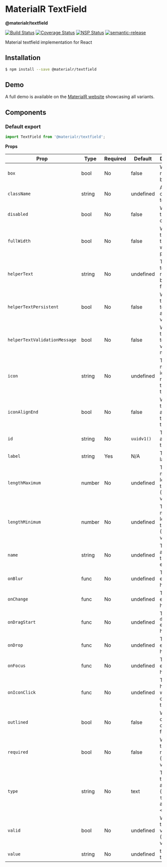# MaterialR TextField

**@materialr/textfield**

[![Build Status](https://travis-ci.org/materialr/textfield.svg?branch=master)](https://travis-ci.org/materialr/textfield)
[![Coverage Status](https://coveralls.io/repos/github/materialr/textfield/badge.svg?branch=master)](https://coveralls.io/github/materialr/textfield?branch=master)
[![NSP Status](https://nodesecurity.io/orgs/materialr/projects/781e1159-7da9-4317-87ca-bffa2b49d70b/badge)](https://nodesecurity.io/orgs/materialr/projects/781e1159-7da9-4317-87ca-bffa2b49d70b)
[![semantic-release](https://img.shields.io/badge/%20%20%F0%9F%93%A6%F0%9F%9A%80-semantic--release-e10079.svg)](https://github.com/semantic-release/semantic-release)

Material textfield implementation for React

## Installation

```sh
$ npm install --save @materialr/textfield
```

## Demo

A full demo is available on the
[MaterialR website](https://materialr.github.io/components/textfield) showcasing all variants.

## Components

### Default export

```js
import TextField from '@materialr/textfield';
```

**Props**

| Prop                          | Type            | Required | Default    | Description                                                    |
| ----------------------------- | --------------- | -------- | ---------- | -------------------------------------------------------------- |
| `box`                         | bool            | No       | false      | Whether to render a box outline                                |
| `className`                   | string          | No       | undefined  | Additional classNames to add                                   |
| `disabled`                    | bool            | No       | false      | Whether the input is disabled                                  |
| `fullWidth`                   | bool            | No       | false      | Whether the input is the full width of it's parent             |
| `helperText`                  | string          | No       | undefined  | The helper text to render beneath the field                    |
| `helperTextPersistent`        | bool            | No       | false      | Whether the helper text is always visible                      |
| `helperTextValidationMessage` | bool            | No       | false      | Whether the helper text is for a validation message            |
| `icon`                        | string          | No       | undefined  | The material icon to render to the start of the field          |
| `iconAlignEnd`                | bool            | No       | false      | Whether the icon is aligned to the end of the field            |
| `id`                          | string          | No       | `uuidv1()` | The id attribute of the field                                  |
| `label`                       | string          | Yes      | N/A        | The field's label                                              |
| `lengthMaximum`               | number          | No       | undefined  | The maximum length of the field (HTML5 validation)             |
| `lengthMinimum`               | number          | No       | undefined  | The minimum length of the field (HTML5 validation)             |
| `name`                        | string          | No       | undefined  | The name attribute of the input element                                       |
| `onBlur`                      | func            | No       | undefined  | The `blur` event handler                                       |
| `onChange`                    | func            | No       | undefined  | The `change` event handler                                     |
| `onDragStart`                 | func            | No       | undefined  | The `dragstart` event handler                                  |
| `onDrop`                      | func            | No       | undefined  | The `drop` event handler                                       |
| `onFocus`                     | func            | No       | undefined  | The `focus` event handler                                      |
| `onIconClick`                 | func            | No       | undefined  | The event handler when clicking on the `icon`                  |
| `outlined`                    | bool            | No       | false      | Whether to display the outline style field                     |
| `required`                    | bool            | No       | false      | Whether the field is required (HTML5 validation)               |
| `type`                        | string          | No       | text       | The field's type attribute (use `textarea` for a `<textarea>`) |
| `valid`                       | bool            | No       | undefined  | Whether the field is valid or not (manual validation)          |
| `value`                       | string          | No       | undefined  | the value of the field                                         |

